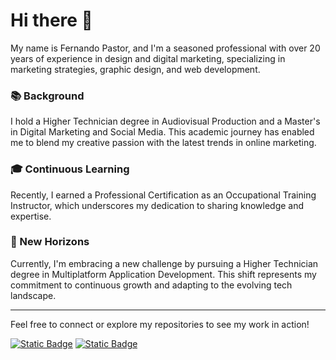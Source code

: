 # Hi there 👋

My name is Fernando Pastor, and I'm a seasoned professional with over 20 years of experience in design and digital marketing, specializing in marketing strategies, graphic design, and web development.

### 📚 Background

I hold a Higher Technician degree in Audiovisual Production and a Master's in Digital Marketing and Social Media. This academic journey has enabled me to blend my creative passion with the latest trends in online marketing.

### 🎓 Continuous Learning

Recently, I earned a Professional Certification as an Occupational Training Instructor, which underscores my dedication to sharing knowledge and expertise.

### 🚀 New Horizons

Currently, I'm embracing a new challenge by pursuing a Higher Technician degree in Multiplatform Application Development. This shift represents my commitment to continuous growth and adapting to the evolving tech landscape.

---

Feel free to connect or explore my repositories to see my work in action!

[![Static Badge](https://img.shields.io/badge/LinkedIn-blue?style=for-the-badge&logo=LinkedIn&logoColor=white&labelColor=blue&color=gray)](https://www.linkedin.com/in/fernando-pastor/)
[![Static Badge](https://img.shields.io/badge/Email-orange?style=for-the-badge&logo=Gmail&logoColor=white&labelColor=orange&color=gray)](mailto:fer@fernandopastor.es)

<!--
**fpastor/fpastor** is a ✨ _special_ ✨ repository because its `README.md` (this file) appears on your GitHub profile.

Here are some ideas to get you started:

- 🔭 I’m currently working on ...
- 🌱 I’m currently learning ...
- 👯 I’m looking to collaborate on ...
- 🤔 I’m looking for help with ...
- 💬 Ask me about ...
- 📫 How to reach me: ...
- 😄 Pronouns: ...
- ⚡ Fun fact: ...

![Static Badge](https://img.shields.io/badge/HTML5-orange?style=for-the-badge&logo=HTML5&logoColor=white&labelColor=orange&color=gray)
![Static Badge](https://img.shields.io/badge/CSS3-blue?style=for-the-badge&logo=CSS3&logoColor=white&labelColor=blue&color=gray)

-->



